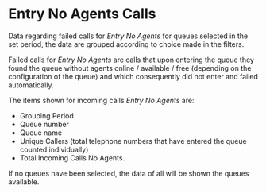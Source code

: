 # Entry No Agents Calls

Data regarding failed calls for *Entry No Agents* for queues
selected in the set period, the data are grouped according to
choice made in the filters.

Failed calls for *Entry No Agents* are calls that
upon entering the queue they found the queue without agents
online / available / free (depending on the configuration of the
queue) and which consequently did not enter and failed
automatically.

The items shown for incoming calls *Entry No Agents* are:

- Grouping Period
- Queue number
- Queue name
- Unique Callers (total telephone numbers that have entered the queue
counted individually)
- Total Incoming Calls No Agents.

If no queues have been selected, the data of all will be shown
the queues available.
